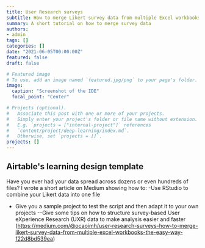 ```yaml
---
title: User Research surveys
subtitle: How to merge Likert survey data from multiple Excel workbooks the easy way
summary: A short tutorial on how to merge survey data
authors:
- admin
tags: []
categories: []
date: "2021-06-05T00:00:00Z"
featured: false
draft: false

# Featured image
# To use, add an image named `featured.jpg/png` to your page's folder. 
image:
  caption: "Screenshot of the IDE"
  focal_point: "Center"

# Projects (optional).
#   Associate this post with one or more of your projects.
#   Simply enter your project's folder or file name without extension.
#   E.g. `projects = ["internal-project"]` references 
#   `content/project/deep-learning/index.md`.
#   Otherwise, set `projects = []`.
projects: []
---
```




## Airtable's learning design template
Have you ever had your data spread across dozens or even hundreds of files? I wrote a short article on Medium showing how to:
-Use RStudio to combine your Likert data into one file
- Give you a sample project to test the script and then adapt it to your own projects
--Give some tips on how to structure survey-based User eXperience Research (UXR) data to make analysis easier and faster
(https://medium.com/@ocaoimh/user-research-surveys-how-to-merge-likert-survey-data-from-multiple-excel-workbooks-the-easy-way-f22d8bd539ea)




